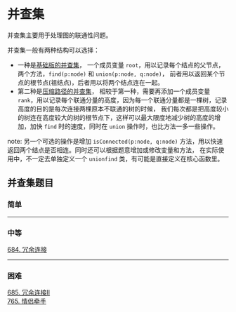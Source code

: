 # 并查集
并查集主要用于处理图的联通性问题。

并查集一般有两种结构可以选择：  
* 一种是[基础版的并查集](https://github.com/Mathstarry/Leetcode/blob/master/tags/unionfind/unionfind1.py)，
一个成员变量 `root`，用以记录每个结点的父节点，两个方法，`find(p:node)` 和 `union(p:node, q:node)`，
前者用以返回某个节点的根节点(祖结点)，后者用以将两个结点连在一起。
* 第二种是[压缩路径的并查集](https://github.com/Mathstarry/Leetcode/blob/master/tags/unionfind/unionfind-path-compression.py)，
相较于第一种，需要再添加一个成员变量 `rank`，用以记录每个联通分量的高度，因为每一个联通分量都是一棵树，记录高度的目的是每次连接两棵原本不联通的树的时候，
我们每次都是把高度较小的树连在高度较大的树的根节点下，这样可以最大限度地减少树的高度的增加，加快 `find` 时的速度，同时在 `union` 操作时，也比方法一多一些操作。  

note: 另一个可选的操作是增加 `isConnected(p:node, q:node)` 方法，用以快速返回两个结点是否相连。同时还可以根据题意增加或修改变量和方法，
在实际使用中，不一定去单独定义一个 `unionfind` 类，有可能是直接定义在核心函数里。



## 并查集题目

### 简单


---
### 中等
[684. 冗余连接](https://github.com/Mathstarry/Leetcode/tree/master/problems/0684_findRedundantConnection)

---
### 困难
[685. 冗余连接II](https://github.com/Mathstarry/Leetcode/tree/master/problems/0685_findRedundantDirectedConnection)  
[765. 情侣牵手](https://github.com/Mathstarry/Leetcode/tree/master/problems/0765_minSwapsCouples)
